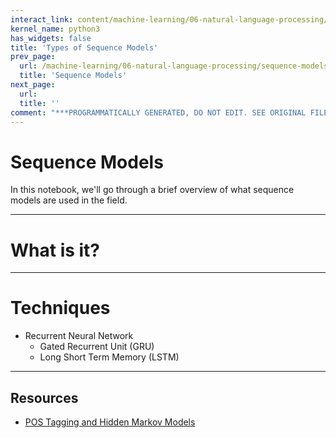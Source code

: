 ```yaml
---
interact_link: content/machine-learning/06-natural-language-processing/sequence-models/intro.ipynb
kernel_name: python3
has_widgets: false
title: 'Types of Sequence Models'
prev_page:
  url: /machine-learning/06-natural-language-processing/sequence-models/README
  title: 'Sequence Models'
next_page:
  url: 
  title: ''
comment: "***PROGRAMMATICALLY GENERATED, DO NOT EDIT. SEE ORIGINAL FILES IN /content***"
---
```



# Sequence Models

In this notebook, we'll go through a brief overview of what sequence models are used in the field.



---
# What is it?





---
# Techniques

- Recurrent Neural Network
    - Gated Recurrent Unit (GRU)
    - Long Short Term Memory (LSTM)



---
## Resources
- [POS Tagging and Hidden Markov Models](https://www.freecodecamp.org/news/an-introduction-to-part-of-speech-tagging-and-the-hidden-markov-model-953d45338f24/)

